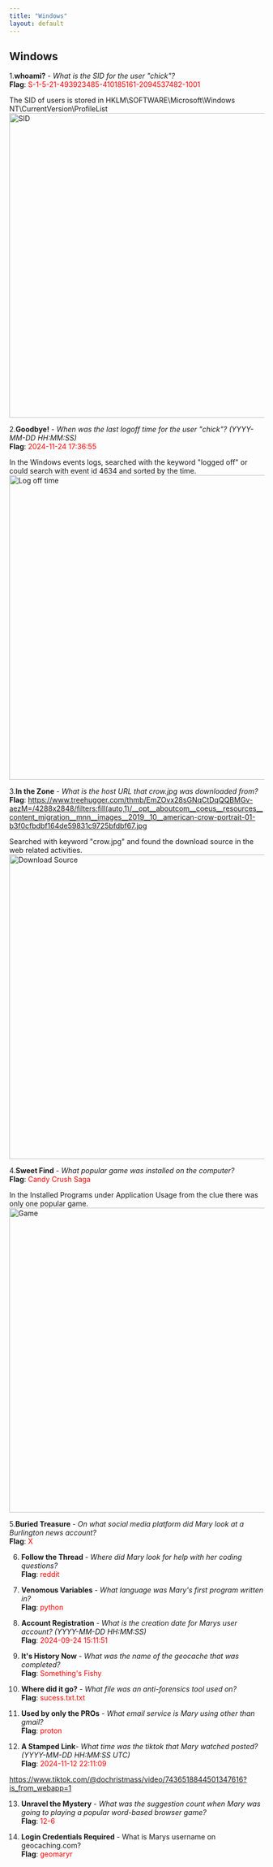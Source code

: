 ```yaml
---
title: "Windows"
layout: default
---
```


<h2>Windows</h2>

1.**whoami?** - _What is the SID for the user "chick"?_  
**Flag**: <span style="color:red">S-1-5-21-493923485-410185161-2094537482-1001</span>  
 
The SID of users is stored in HKLM\SOFTWARE\Microsoft\Windows NT\CurrentVersion\ProfileList  
<img src="/CTF-Writeup-2025/docs/assets/imagesw/SID.png" alt="SID" style="width:600px; height:auto;">  


2.**Goodbye!** - _When was the last logoff time for the user "chick"? (YYYY-MM-DD HH:MM:SS)_  
**Flag**: <span style="color:red">2024-11-24 17:36:55</span>  

In the Windows events logs, searched with the keyword "logged off" or could search with event id 4634 and sorted by the time.  
<img src="/CTF-Writeup-2025/docs/assets/imagesw/logoff.png" alt="Log off time" style="width:600px; height:auto;">  

3.**In the Zone** -  _What is the host URL that crow.jpg was downloaded from?_  
**Flag**: <span style="color:red">https://www.treehugger.com/thmb/EmZOvx28sGNqCtDqQQBMGv-aezM=/4288x2848/filters:fill(auto,1)/__opt__aboutcom__coeus__resources__content_migration__mnn__images__2019__10__american-crow-portrait-01-b3f0cfbdbf164de59831c9725bfdbf67.jpg</span>  

Searched with keyword "crow.jpg" and found the download source in the web related activities.   
<img src="/CTF-Writeup-2025/docs/assets/imagesw/crow.png" alt="Download Source" style="width:600px; height:auto;">  

4.**Sweet Find** - _What popular game was installed on the computer?_  
**Flag**: <span style="color:red">Candy Crush Saga</span>  

In the Installed Programs under Application Usage from the clue there was only one popular game. 
<img src="/CTF-Writeup-2025/docs/assets/imagesw/candy.png" alt="Game" style="width:600px; height:auto;">  

5.**Buried Treasure** - _On what social media platform did Mary look at a Burlington news account?_  
**Flag**: <span style="color:red">X</span>  


6. **Follow the Thread** - _Where did Mary look for help with her coding questions?_  
  **Flag**: <span style="color:red">reddit</span>  

7. **Venomous Variables** - _What language was Mary's first program written in?_  
  **Flag**: <span style="color:red">python</span>  

8. **Account Registration** - _What is the creation date for Marys user account? (YYYY-MM-DD HH:MM:SS)_  
  **Flag**: <span style="color:red">2024-09-24 15:11:51</span>  

9. **It's History Now** - _What was the name of the geocache that was completed?_  
  **Flag**: <span style="color:red">Something's Fishy</span>  

10. **Where did it go?** - _What file was an anti-forensics tool used on?_  
  **Flag**:  <span style="color:red">sucess.txt.txt</span>  

11. **Used by only the PROs** - _What email service is Mary using other than gmail?_  
  **Flag**: <span style="color:red">proton</span>  

12. **A Stamped Link**- _What time was the tiktok that Mary watched posted? (YYYY-MM-DD HH:MM:SS UTC)_   
  **Flag**: <span style="color:red">2024-11-12 22:11:09</span>  
  
  https://www.tiktok.com/@dochristmass/video/7436518844501347616?is_from_webapp=1

13. **Unravel the Mystery** - _What was the suggestion count when Mary was going to playing a popular word-based browser game?_  
  **Flag**: <span style="color:red">12-6</span>  


14. **Login Credentials Required** - What is Marys username on geocaching.com?  
  **Flag**:  <span style="color:red">geomaryr</span>  

